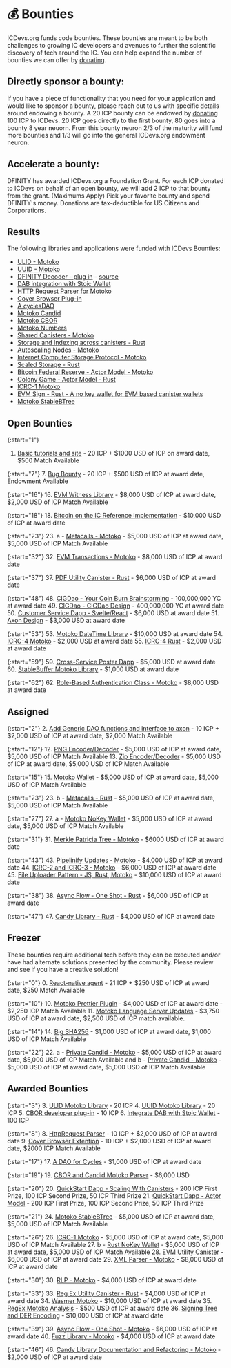 # 💰 Bounties

ICDevs.org funds code bounties. These bounties are meant to be both challenges to growing IC developers and avenues to further the scientific discovery of tech around the IC. You can help expand the number of bounties we can offer by [donating](/donations.html).

## Directly sponsor a bounty:

If you have a piece of functionality that you need for your application and would like to sponsor a bounty, please reach out to us with specific details around endowing a bounty.  A 20 ICP bounty can be endowed by [donating](https://icdevs.org/donations.html) 100 ICP to ICDevs.  20 ICP goes directly to the first bounty, 80 goes into a bounty 8 year neuorn. From this bounty neuron 2/3 of the maturity will fund more bounties and 1/3 will go into the general ICDevs.org endowment neuron.

## Accelerate a bounty:

DFINITY has awarded ICDevs.org a Foundation Grant. For each ICP donated to ICDevs on behalf of an open bounty, we will add 2 ICP to that bounty from the grant. (Maximums Apply)  Pick your favorite bounty and spend DFINITY's money.  Donations are tax-deductible for US Citizens and Corporations.

## Results

The following libraries and applications were funded with ICDevs Bounties:

- [ULID - Motoko](https://github.com/aviate-labs/ulid.mo)
- [UUID - Motoko](https://github.com/aviate-labs/uuid.mo)
- [DFINITY Decoder - plug in](https://chrome.google.com/webstore/detail/dfinity-decoder/meaadkenfkhjakkkdapaallimhbdofck) - [source](https://github.com/jorgenbuilder/chrome-dfinity-decoder)
- [DAB integration with Stoic Wallet](https://github.com/Toniq-Labs/stoic-wallet/pull/13)
- [HTTP Request Parser for Motoko](https://github.com/tomijaga/http-parser.mo)
- [Cover Browser Plug-in](https://github.com/IT-Union-DAO/can-check/)
- [A cyclesDAO](https://github.com/sardariuss/CyclesDAO)
- [Motoko Candid](https://github.com/Gekctek/motoko_candid)
- [Motoko CBOR](https://github.com/Gekctek/motoko_cbor)
- [Motoko Numbers](https://github.com/Gekctek/motoko_numbers)
- [Shared Canisters - Motoko](https://github.com/professionalGithub99/ScalingBounty)
- [Storage and Indexing across canisters - Rust](https://github.com/GLicDEV/quickstart_scaling/)
- [Autoscaling Nodes - Motoko](https://github.com/hoosan/auto-scaling-notes)
- [Internet Computer Storage Protocol - Motoko](https://github.com/PrimLabs/ICSP)
- [Scaled Storage - Rust](https://github.com/scroobius-pip/scaled_storage)
- [Bitcoin Federal Reserve - Actor Model - Motoko](https://github.com/professionalGithub99/actormodelbounty)
- [Colony Game - Actor Model - Rust](https://github.com/GLicDEV/ic-quickstart-actor-model)
- [ICRC-1 Motoko](https://github.com/NatLabs/icrc1)
- [EVM Sign - Rust - A no key wallet for EVM based canister wallets](https://github.com/nikolas-con/ic-evm-sign-starter)
- [Motoko StableBTree](https://github.com/sardariuss/MotokoStableBTree)

## Open Bounties

{:start="1"}
1. [Basic tutorials and site](/bounties/2021/10/25/speed-run-the-ic-bounty.html) - 20 ICP + $1000 USD of ICP on award date, $500 Match Available

{:start="7"}
7. [Bug Bounty](/bounties/2022/01/03/Bug-Bounty.html) - 20 ICP + $500 USD of ICP at award date, Endowment Available

{:start="16"}
16. [EVM Witness Library](/bounties/2022/02/24/EVM-Witness-Library.html) - $8,000 USD of ICP at award date, $2,000 USD of ICP Match Available

{:start="18"}
18. [Bitcoin on the IC Reference Implementation](/bounties/2022/02/26/Bitcoin-on-the-IC-Reference-Implementation.html) - $10,000 USD of ICP at award date

{:start="23"}
23. a - [Metacalls - Motoko](/bounties/2022/09/14/Metacalls-Motoko.html) - $5,000 USD of ICP at award date, $5,000 USD of ICP Match Available  

{:start="32"}
32. [EVM Transactions - Motoko](/bounties/2023/01/09/32-EVM-Transactions-Motoko.html) - $8,000 USD of ICP at award date

{:start="37"}
37. [PDF Utility Canister - Rust](/bounties/2023/01/09/37-PDF-Utility-Canister-Rust.html) - $6,000 USD of ICP at award date

{:start="48"}
48. [CIGDao - Your Coin Burn Brainstorming](/bounties/2023/01/19/YC-CIGDao-Brainstorming.html) - 100,000,000 YC at award date
49. [CIGDao - CIGDao Design](/bounties/2023/02/02/YC-CIGDao-Design.html) - 400,000,000 YC at award date
50. [Customer Service Dapp - Svelte/React](/bounties/2023/03/24/50-Customer-Service-Dapp.html) - $6,000 USD at award date
51. [Axon Design](/bounties/2023/03/24/51-Axon-Design.html) - $3,000 USD at award date

{:start="53"}
53. [Motoko DateTime Library](/bounties/2023/03/24/53-Motoko-DateTime.html) - $10,000 USD at award date
54. [ICRC-4 Motoko](/bounties/2023/03/24/54-ICRC-4-Motoko.html) - $2,000 USD at award date
55. [ICRC-4 Rust](/bounties/2023/03/24/55-ICRC-4-Rust.html) - $2,000 USD at award date

{:start="59"}
59. [Cross-Service Poster Dapp](/bounties/2023/03/24/59-Cross-Poster-Social-Distributor.html) - $5,000 USD at award date
60. [StableBuffer Motoko Library](/bounties/2023/03/24/60-Stable-Buffer-Upgrade.html) - $1,000 USD at award date

{:start="62"}
62. [Role-Based Authentication Class - Motoko](/bounties/2023/03/24/62-Role-Based-Access-Control-Drop-In.html) - $8,000 USD at award date

## Assigned 

{:start="2"}
2. [Add Generic DAO functions and interface to axon](/bounties/2021/11/01/generic-dao-fork-axon-copy.html) - 10 ICP + $2,000 USD of ICP at award date, $2,000 Match Available


{:start="12"}
12. [PNG Encoder/Decoder](/bounties/2022/02/20/PNG-Encoder-Decoder.html) - $5,000 USD of ICP at award date, $5,000 USD of ICP Match Available
13. [Zip Encoder/Decoder](/bounties/2022/02/21/Zip-Encoder-Decoder.html) - $5,000 USD of ICP at award date, $5,000 USD of ICP Match Available

{:start="15"}
15. [Motoko Wallet](/bounties/2022/02/23/Motoko-Wallet.html) - $5,000 USD of ICP at award date, $5,000 USD of ICP Match Available

{:start="23"}
23. b - [Metacalls - Rust](/bounties/2022/09/14/Metacalls-Rust.html) - $5,000 USD of ICP at award date, $5,000 USD of ICP Match Available

{:start="27"}
27. a - [Motoko NoKey Wallet](/bounties/2022/09/14/NoKey-Wallet-Motoko.html) - $5,000 USD of ICP at award date, $5,000 USD of ICP Match Available 

{:start="31"}
31. [Merkle Patricia Tree - Motoko](/bounties/2023/01/09/31-Merkle-Patricia-Trees-Motoko.html) - $6000 USD of ICP at award date

{:start="43"}
43. [Pipelinify Updates - Motoko ](/bounties/2023/01/09/43-Pipelinify-Updates-Motoko.html) - $4,000 USD of ICP at award date
44. [ICRC-2 and ICRC-3 - Motoko](/bounties/2023/01/09/44-ICRC-2-and-ICRC-3-Motoko.html) - $6,000 USD of ICP at award date
45. [File Uploader Pattern - JS, Rust, Motoko](/bounties/2023/01/09/45-File-Uploader-Pattern-JS,-Rust,-Motoko.html) - $10,000 USD of ICP at award date


{:start="38"}
38. [Async Flow - One Shot - Rust](/bounties/2023/01/09/38-Async-Flow-One-Shot-Rust.html) - $6,000 USD of ICP at award date


{:start="47"}
47. [Candy Library - Rust](/bounties/2023/01/09/47-Candy-Library-Rust.html) - $4,000 USD of ICP at award date

## Freezer

These bounties require additional tech before they can be executed and/or have had alternate solutions presented by the community. Please review and see if you have a creative solution!

{:start="0"}
0. [React-native agent](/bounties/2021/10/16/react-native-agent-bounty.html) - 21 ICP + $250 USD of ICP at award date, $250 Match Available

{:start="10"}
10. [Motoko Prettier Plugin](/bounties/2022/01/19/Motoko-Prettier-Plugin.html) - $4,000 USD of ICP at award date - $2,250 ICP Match Available
11. [Motoko Language Server Updates](/bounties/2022/02/12/Language-Server-Updates.html) - $3,750 USD of ICP at award date, $2,500 USD of ICP match available.

{:start="14"}
14. [Big SHA256](/bounties/2022/02/22/Big-SHA256.html) - $1,000 USD of ICP at award date, $1,000 USD of ICP Match Available

{:start="22"}
22. a - [Private Candid - Motoko](/bounties/2022/08/08/Private-Candid-Motoko.html) - $5,000 USD of ICP at award date, $5,000 USD of ICP Match Available and b - [Private Candid - Motoko](/bounties/2022/08/08/Private-Candid-Rust.html) - $5,000 USD of ICP at award date, $5,000 USD of ICP Match Available


## Awarded Bounties

{:start="3"}
3. [ULID Motoko Library](https://icdevs.org/bounties/2021/11/08/ULID-motoko-library.html) - 20 ICP
4. [UUID Motoko Library](https://icdevs.org/bounties/2021/11/17/UUID-motoko-library.html) - 20 ICP
5. [CBOR developer plug-in](https://icdevs.org/bounties/2021/11/23/CBOR-plug-in.html) - 10 ICP
6. [Integrate DAB with Stoic Wallet](https://icdevs.org/bounties/2021/12/17/DAB-and-Stoic-Integration.html) - 100 ICP

{:start="8"}
8. [HttpRequest Parser](/bounties/2022/01/11/HTTPRequest-Parser.html) -  10 ICP + $2,000 USD of ICP at award date
9. [Cover Browser Extention](/bounties/2022/01/19/Cover-Browser-Extension.html) - 10 ICP + $2,000 USD of ICP at award date, $2000 ICP Match Available

{:start="17"}
17. [A DAO for Cycles](/bounties/2022/02/25/A-DAO-for-Cycles.html) - $1,000 USD of ICP at award date

{:start="19"}
19. [CBOR and Candid Motoko Parser](/bounties/2022/02/22/CBOR-and-Candid-Motoko-Parser.html) - $6,000 USD

{:start="20"}
20. [QuickStart Dapp - Scaling With Canisters](/bounties/2022/03/25/QuickStart-Dapp-Scaling-With-Canisters.html) - 200 ICP First Prize, 100 ICP Second Prize, 50 ICP Third Prize
21. [QuickStart Dapp - Actor Model](/bounties/2022/04/26/QuickStart-Dapp-Scaling-With-Actors.html) - 200 ICP First Prize, 100 ICP Second Prize, 50 ICP Third Prize

{:start="21"}
24. [Motoko StableBTree](/bounties/2022/08/14/Motoko-StableBTree.html) - $5,000 USD of ICP at award date, $5,000 USD of ICP Match Available

{:start="26"}
26. [ICRC-1 Motoko](/bounties/2022/08/14/ICRC-1-Motoko.html) - $5,000 USD of ICP at award date, $5,000 USD of ICP Match Available
27. b - [Rust NoKey Wallet](/bounties/2022/09/14/NoKey-Wallet-Rust.html) - $5,000 USD of ICP at award date, $5,000 USD of ICP Match Available
28. [EVM Utility Canister](/bounties/2023/01/09/28-EVM-Utility-Canister-Rust.html) - $6,000 USD of ICP at award date
29. [XML Parser - Motoko](/bounties/2023/01/09/29-XML-parser-motoko.html) - $8,000 USD of ICP at award date


{:start="30"}
30. [RLP - Motoko](/bounties/2023/01/09/30-RLP-Motoko.html) - $4,000 USD of ICP at award date

{:start="33"}
33. [Reg Ex Utility Canister - Rust](/bounties/2023/01/09/33-Reg-Ex-Utility-Canister-Rust.html) - $4,000 USD of ICP at award date
34. [Wasmer Motoko](/bounties/2023/01/09/34-Wasmer-Motoko.html) - $10,000 USD of ICP at award date
35. [RegEx Motoko Analysis](/bounties/2023/01/09/35-Reg-Ex-Motoko-Analysis.html) - $500 USD of ICP at award date
36. [Signing Tree and DER Encoding](/bounties/2023/01/09/36-Signing-Tree-and-DER-Encoding.html) - $10,000 USD of ICP at award date

{:start="39"}
39. [Async Flow - One Shot - Motoko](/bounties/2023/01/09/39-Async-Flow-One-Shot-Motoko.html) - $6,000 USD of ICP at award date
40. [Fuzz Library - Motoko](/bounties/2023/01/09/40-Fuzz-Library-Motoko.html) - $4,000 USD of ICP at award date



{:start="46"}
46. [Candy Library Documentation and Refactoring - Motoko](/bounties/2023/01/09/46-Candy-Library-Updates.html) - $2,000 USD of ICP at award date

